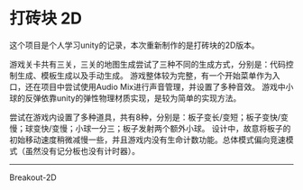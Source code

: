 # 打砖块 2D
这个项目是个人学习unity的记录，本次重新制作的是打砖块的2D版本。

游戏关卡共有三关，三关的地图生成尝试了三种不同的生成方式，分别是：代码控制生成、模板生成以及手动生成。
游戏整体较为完整，有一个开始菜单作为入口，还在项目中尝试使用Audio Mix进行声音管理，并设置了多种音效。
游戏中小球的反弹依靠unity的弹性物理材质实现，是较为简单的实现方法。

尝试在游戏内设置了多种道具，共有8种，分别是：板子变长/变短；板子变快/变慢；球变快/变慢；小球一分三；板子发射两个额外小球。
设计中，故意将板子的初始移动速度稍微减慢一些，并且游戏内没有生命计数功能。总体模式偏向竞速模式（虽然没有记分板也没有计时器）。

---
Breakout-2D
